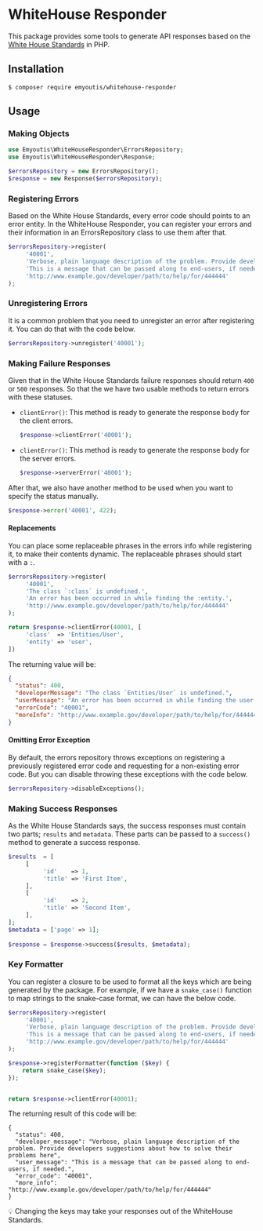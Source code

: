 # WhiteHouse Responder

This package provides some tools to generate API responses based on the [White House Standards](https://github.com/WhiteHouse/api-standards) in PHP.

## Installation
```
$ composer require emyoutis/whitehouse-responder
```

## Usage

### Making Objects

```php
use Emyoutis\WhiteHouseResponder\ErrorsRepository;
use Emyoutis\WhiteHouseResponder\Response;

$errorsRepository = new ErrorsRepository();
$response = new Response($errorsRepository);
```

### Registering Errors
Based on the White House Standards, every error code should points to an error entity. In the WhiteHouse Responder, you can register your errors and their information in an ErrorsRepository class to use them after that.

```php
$errorsRepository->register(
     '40001',
     'Verbose, plain language description of the problem. Provide developers suggestions about how to solve their problems here',
     'This is a message that can be passed along to end-users, if needed.',
     'http://www.example.gov/developer/path/to/help/for/444444'
);
```

### Unregistering Errors
It is a common problem that you need to unregister an error after registering it. You can do that with the code below.
```php
$errorsRepository->unregister('40001');
```


### Making Failure Responses
Given that in the White House Standards failure responses should return `400` or `500` responses. So that the we have two usable methods to return errors with these statuses.
- `clientError()`: This method is ready to generate the response body for the client errors.
    ```php
    $response->clientError('40001');
    ```
- `clientError()`: This method is ready to generate the response body for the server errors.
    ```php
    $response->serverError('40001');
    ```

After that, we also have another method to be used when you want to specify the status manually.
```php
$response->error('40001', 422);
```

#### Replacements
You can place some replaceable phrases in the errors info while registering it, to make their contents dynamic. The replaceable phrases should start with a `:`.
```php
$errorsRepository->register(
     '40001',
     'The class `:class` is undefined.',
     'An error has been occurred in while finding the :entity.',
     'http://www.example.gov/developer/path/to/help/for/444444'
);

return $response->clientError(40001, [
     'class'  => 'Entities/User',
     'entity' => 'user',
])
```

The returning value will be:
```json
{
  "status": 400,
  "developerMessage": "The class `Entities/User` is undefined.",
  "userMessage": "An error has been occurred in while finding the user.",
  "errorCode": "40001",
  "moreInfo": "http://www.example.gov/developer/path/to/help/for/444444"
}
```


#### Omitting Error Exception
By default, the errors repository throws exceptions on registering a previously registered error code and requesting for a non-existing error code. But you can disable throwing these exceptions with the code below.
```php
$errorsRepository->disableExceptions();
```

### Making Success Responses
As the White House Standards says, the success responses must contain two parts; `results` and `metadata`. These parts can be passed to a `success()` method to generate a success response.
```php
$results  = [
     [
          'id'    => 1,
          'title' => 'First Item',
     ],
     [
          'id'    => 2,
          'title' => 'Second Item',
     ],
];
$metadata = ['page' => 1];
    
$response = $response->success($results, $metadata);
```

### Key Formatter
You can register a closure to be used to format all the keys which are being generated by the package. For example, if we have a `snake_case()` function to map strings to the snake-case format, we can have the below code.

```php
$errorsRepository->register(
     '40001',
     'Verbose, plain language description of the problem. Provide developers suggestions about how to solve their problems here',
     'This is a message that can be passed along to end-users, if needed.',
     'http://www.example.gov/developer/path/to/help/for/444444'
);

$response->registerFormatter(function ($key) {
    return snake_case($key);
});


return $response->clientError(40001);
```

The returning result of this code will be:

```:bulb:
{
  "status": 400,
  "developer_message": "Verbose, plain language description of the problem. Provide developers suggestions about how to solve their problems here",
  "user_message": "This is a message that can be passed along to end-users, if needed.",
  "error_code": "40001",
  "more_info": "http://www.example.gov/developer/path/to/help/for/444444"
}
```

:bulb: Changing the keys may take your responses out of the WhiteHouse Standards.
